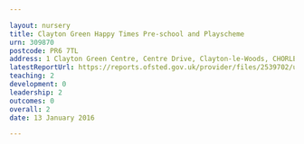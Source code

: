 ```yaml
---

layout: nursery
title: Clayton Green Happy Times Pre-school and Playscheme
urn: 309870
postcode: PR6 7TL
address: 1 Clayton Green Centre, Centre Drive, Clayton-le-Woods, CHORLEY, Lancashire, PR6 7TL
latestReportUrl: https://reports.ofsted.gov.uk/provider/files/2539702/urn/309870.pdf
teaching: 2
development: 0
leadership: 2
outcomes: 0
overall: 2
date: 13 January 2016

---
```

